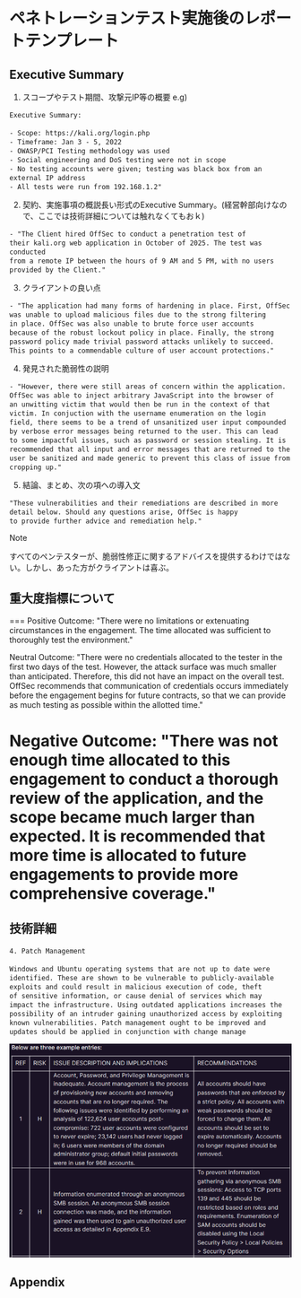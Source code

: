 # ペネトレーションテスト実施後のレポートテンプレート

## Executive Summary
1. スコープやテスト期間、攻撃元IP等の概要
e.g)
```
Executive Summary:

- Scope: https://kali.org/login.php
- Timeframe: Jan 3 - 5, 2022
- OWASP/PCI Testing methodology was used
- Social engineering and DoS testing were not in scope
- No testing accounts were given; testing was black box from an external IP address
- All tests were run from 192.168.1.2"
```
2. 契約、実施事項の概説長い形式のExecutive Summary。(経営幹部向けなので、ここでは技術詳細については触れなくてもおｋ)

```
- "The Client hired OffSec to conduct a penetration test of
their kali.org web application in October of 2025. The test was conducted
from a remote IP between the hours of 9 AM and 5 PM, with no users
provided by the Client."
```

3. クライアントの良い点
```
- "The application had many forms of hardening in place. First, OffSec was unable to upload malicious files due to the strong filtering
in place. OffSec was also unable to brute force user accounts
because of the robust lockout policy in place. Finally, the strong
password policy made trivial password attacks unlikely to succeed.
This points to a commendable culture of user account protections."
```

4. 発見された脆弱性の説明
```
- "However, there were still areas of concern within the application.
OffSec was able to inject arbitrary JavaScript into the browser of
an unwitting victim that would then be run in the context of that
victim. In conjuction with the username enumeration on the login
field, there seems to be a trend of unsanitized user input compounded
by verbose error messages being returned to the user. This can lead
to some impactful issues, such as password or session stealing. It is
recommended that all input and error messages that are returned to the
user be sanitized and made generic to prevent this class of issue from
cropping up."
```

5. 結論、まとめ、次の項への導入文
```
"These vulnerabilities and their remediations are described in more
detail below. Should any questions arise, OffSec is happy
to provide further advice and remediation help."
```

> [!Note]
> すべてのペンテスターが、脆弱性修正に関するアドバイスを提供するわけではない。しかし、あった方がクライアントは喜ぶ。

## 重大度指標について
===
Positive Outcome: "There were no limitations or extenuating circumstances in the engagement. The time allocated was sufficient to thoroughly test the environment."

Neutral Outcome: "There were no credentials allocated to the tester in the first two days of the test. However, the attack surface was much smaller than anticipated. Therefore, this did not have an impact on the overall test. OffSec recommends that communication of credentials occurs immediately before the engagement begins for future contracts, so that we can provide as much testing as possible within the allotted time."

Negative Outcome: "There was not enough time allocated to this engagement to conduct a thorough review of the application, and the scope became much larger than expected. It is recommended that more time is allocated to future engagements to provide more comprehensive coverage."
===

## 技術詳細
```
4. Patch Management

Windows and Ubuntu operating systems that are not up to date were
identified. These are shown to be vulnerable to publicly-available
exploits and could result in malicious execution of code, theft
of sensitive information, or cause denial of services which may
impact the infrastructure. Using outdated applications increases the
possibility of an intruder gaining unauthorized access by exploiting
known vulnerabilities. Patch management ought to be improved and
updates should be applied in conjunction with change manage
```
![alt text](image-2.png)

## Appendix

